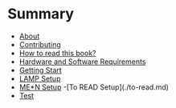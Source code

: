 # Summary

- [About](./about.md)
- [Contributing](contributing.md)
- [How to read this book?](./how-to-read.md)
- [Hardware and Software Requirements](./hardware-and-software-requirements.md)
- [Getting Start](./getting-start.md)
- [LAMP Setup](./lamp-setup.md)
- [ME*N Setup](./me*n-setup.md)
-\[To READ Setup](./to-read.md)
- [Test]()
